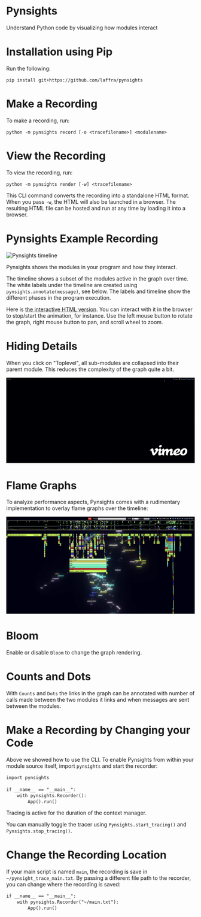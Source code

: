 # Pynsights

Understand Python code by visualizing how modules interact

# Installation using Pip

Run the following:

```
pip install git+https://github.com/laffra/pynsights
```

# Make a Recording

To make a recording, run:

```
python -m pynsights record [-o <tracefilename>] <modulename>
```

# View the Recording

To view the recording, run:

```
python -m pynsights render [-w] <tracefilename>
```

This CLI command converts the recording into a standalone HTML format. When
you pass `-w`, the HTML will also be launched in a browser. The resulting HTML file
can be hosted and run at any time by loading it into a browser. 

# Pynsights Example Recording

![Pynsights timeline](images/timeline.gif)

Pynsights shows the modules in your program and how they interact.

The timeline shows a subset of the modules active in the graph over time. The white labels
under the timeline are created using `pynsights.annotate(message)`, see below.
The labels and timeline show the different phases in the program execution.

Here is [the interactive HTML version](https://chrislaffra.com/pynsights_timeline.html). 
You can interact with it in the browser to stop/start the animation, for instance. Use the left mouse button to rotate the graph, right mouse button to pan, and scroll wheel to zoom.

# Hiding Details

When you click on "Toplevel", all sub-modules are collapsed into their
parent module. This reduces the complexity of the graph quite a bit.

![Tracing toplevel modules using Pynsights](images/ikke-toplevel.gif)

# Flame Graphs

To analyze performance aspects, Pynsights comes with a rudimentary implementation to overlay flame graphs over the timeline:

![Pynsights Flame Graphs](images/flame-graph.jpeg)

# Bloom

Enable or disable `Bloom` to change the graph rendering.

# Counts and Dots

With `Counts` and `Dots` the links in the graph can be annotated with 
number of calls made between the two modules it links and when messages
are sent between the modules.

# Make a Recording by Changing your Code

Above we showed how to use the CLI.
To enable Pynsights from within your module source itself, import `pynsights` and start the recorder:

```
import pynsights

if __name__ == "__main__":
    with pynsights.Recorder():
        App().run()
```

Tracing is active for the duration of the context manager. 

You can manually toggle the tracer using `Pynsights.start_tracing()` and `Pynsights.stop_tracing()`.

# Change the Recording Location

If your main script is named `main`, the recording is save in `~/pynsight_trace_main.txt`.
By passing a different file path to the recorder, you can change where the recording is saved:

```
if __name__ == "__main__":
    with pynsights.Recorder("~/main.txt"):
        App().run()
```
